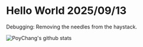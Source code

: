 # Hello World 2025/09/13

Debugging: Removing the needles from the haystack.

![PoyChang's github stats](https://github-readme-stats.vercel.app/api?username=poychang&show_icons=true&theme=dracula)
